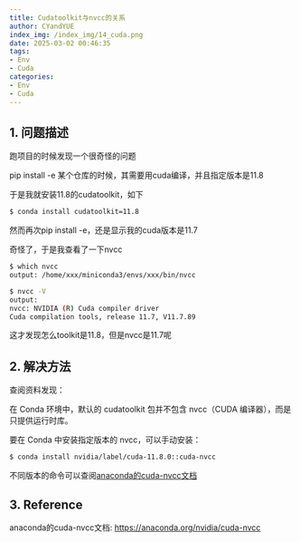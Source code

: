 ```yaml
---
title: Cudatoolkit与nvcc的关系
author: CYandYUE
index_img: /index_img/14_cuda.png
date: 2025-03-02 00:46:35
tags:
- Env
- Cuda
categories:
- Env
- Cuda
---
```


## 1. 问题描述
跑项目的时候发现一个很奇怪的问题

pip install -e 某个仓库的时候，其需要用cuda编译，并且指定版本是11.8

于是我就安装11.8的cudatoolkit，如下
```bash
$ conda install cudatoolkit=11.8
```
然而再次pip install -e，还是显示我的cuda版本是11.7

奇怪了，于是我查看了一下nvcc
```bash
$ which nvcc
output: /home/xxx/miniconda3/envs/xxx/bin/nvcc

$ nvcc -V
output:
nvcc: NVIDIA (R) Cuda compiler driver
Cuda compilation tools, release 11.7, V11.7.89
```
这才发现怎么toolkit是11.8，但是nvcc是11.7呢

## 2. 解决方法
查阅资料发现：

在 Conda 环境中，默认的 cudatoolkit 包并不包含 nvcc（CUDA 编译器），而是只提供运行时库。

要在 Conda 中安装指定版本的 nvcc，可以手动安装：
```bash
$ conda install nvidia/label/cuda-11.8.0::cuda-nvcc
```
不同版本的命令可以查阅[anaconda的cuda-nvcc文档](https://anaconda.org/nvidia/cuda-nvcc)

## 3. Reference
anaconda的cuda-nvcc文档: https://anaconda.org/nvidia/cuda-nvcc